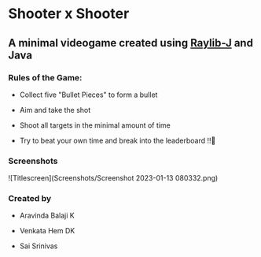 # Shooter x Shooter

## A minimal videogame created using [Raylib-J](https://github.com/CreedVI/Raylib-J "GitHub - CreedVI/Raylib-J: Handmade Java binding for Raylib") and Java

### Rules of the Game:

- Collect five "Bullet Pieces" to form a bullet
  
- Aim and take the shot
  
- Shoot all targets in the minimal amount of time
  
- Try to beat your own time and break into the leaderboard !!🤠

### Screenshots  
![Titlescreen](Screenshots/Screenshot 2023-01-13 080332.png)
### Created by

- Aravinda Balaji K
  
- Venkata Hem DK
  
- Sai Srinivas
